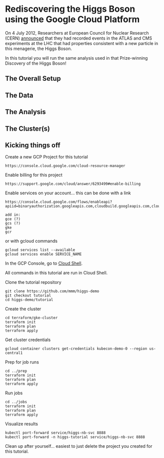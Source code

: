 
# Rediscovering the Higgs Boson using the Google Cloud Platform

On 4 July 2012, Researchers at European Council for Nuclear Research (CERN)
[announced](https://cms.cern/physics/higgs-boson/observation-new-particle-mass-125-gev)
that they had recorded events in the ATLAS and CMS experiments at the LHC that
had properties consistent with a new particle in this menagerie, the Higgs
Boson.

In this tutorial you will run the same analysis used in that Prize-winning
Discovery of the Higgs Boson!


## The Overall Setup


## The Data


## The Analysis


## The Cluster(s)


## Kicking things off


Create a new GCP Project for this tutorial

    https://console.cloud.google.com/cloud-resource-manager

Enable billing for this project

    https://support.google.com/cloud/answer/6293499#enable-billing

Enable services on your account... this can be done with a link
    
    https://console.cloud.google.com/flows/enableapi?apiid=binaryauthorization.googleapis.com,cloudbuild.googleapis.com,cloudkms.googleapis.com,container.googleapis.com,containerregistry.googleapis.com,containeranalysis.googleapis.com,sourcerepo.googleapis.com,cloudresourcemanager.googleapis.com

    add in:
    gce (?)
    gcs (?)
    gke
    gcr

or with gcloud commands

    gcloud services list --available
    gcloud services enable SERVICE_NAME

In the GCP Console, go to [Cloud
Shell](https://console.cloud.google.com/?cloudshell=true).

All commands in this tutorial are run in Cloud Shell.

Clone the tutorial repository

    git clone https://github.com/mmm/higgs-demo
    git checkout tutorial
    cd higgs-demo/tutorial

Create the cluster

    cd terraform/gke-cluster
    terraform init
    terraform plan
    terraform apply

Get cluster credentials

    gcloud container clusters get-credentials kubecon-demo-0 --region us-central1

Prep for job runs

    cd ../prep
    terraform init
    terraform plan
    terraform apply

Run jobs

    cd ../jobs
    terraform init
    terraform plan
    terraform apply

Visualize results

    kubectl port-forward service/higgs-nb-svc 8888
    kubectl port-forward -n higgs-tutorial service/higgs-nb-svc 8888


Clean up after yourself... easiest to just delete the project you created for
this tutorial.


